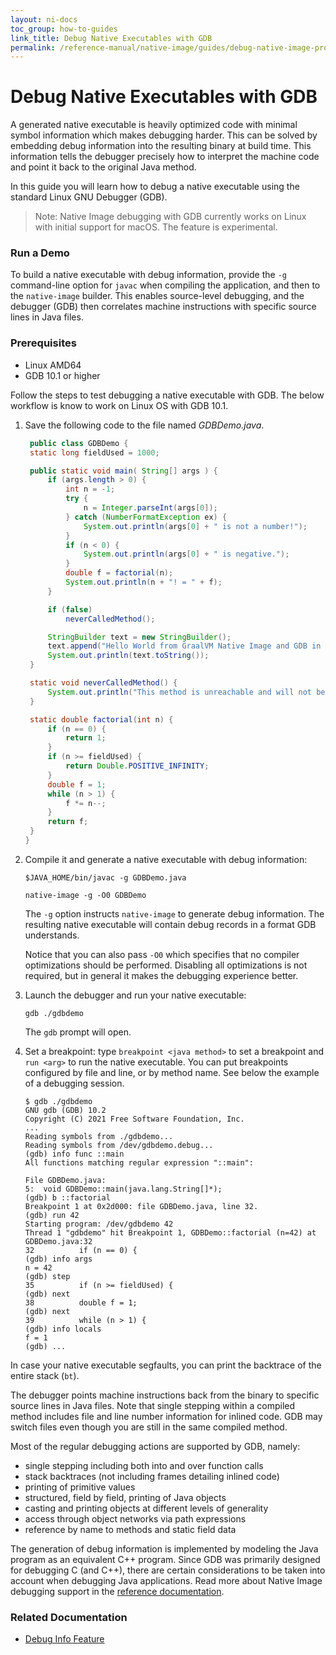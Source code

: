 ```yaml
---
layout: ni-docs
toc_group: how-to-guides
link_title: Debug Native Executables with GDB
permalink: /reference-manual/native-image/guides/debug-native-image-process/
---
```


# Debug Native Executables with GDB

A generated native executable is heavily optimized code with minimal symbol information which makes debugging harder.
This can be solved by embedding debug information into the resulting binary at build time.
This information tells the debugger precisely how to interpret the machine code and point it back to the original Java method.

In this guide you will learn how to debug a native executable using the standard Linux GNU Debugger (GDB).

> Note: Native Image debugging with GDB currently works on Linux with initial support for macOS. The feature is experimental.

### Run a Demo

To build a native executable with debug information, provide the `-g` command-line option for `javac` when compiling the application, and then to the `native-image` builder.
This enables source-level debugging, and the debugger (GDB) then correlates machine instructions with specific source lines in Java files. 

### Prerequisites

- Linux AMD64
- GDB 10.1 or higher

Follow the steps to test debugging a native executable with GDB. The below workflow is know to work on Linux OS with GDB 10.1.

1. Save the following code to the file named _GDBDemo.java_. 
    ```java
     public class GDBDemo {
     static long fieldUsed = 1000;

     public static void main( String[] args ) {
         if (args.length > 0) {
             int n = -1;
             try {
                 n = Integer.parseInt(args[0]);
             } catch (NumberFormatException ex) {
                 System.out.println(args[0] + " is not a number!");
             }
             if (n < 0) {
                 System.out.println(args[0] + " is negative.");
             }
             double f = factorial(n);
             System.out.println(n + "! = " + f);
         } 

         if (false)
             neverCalledMethod();

         StringBuilder text = new StringBuilder();
         text.append("Hello World from GraalVM Native Image and GDB in Java.\n");
         System.out.println(text.toString());
     }

     static void neverCalledMethod() {
         System.out.println("This method is unreachable and will not be included in the native executable.");
     }

     static double factorial(int n) {
         if (n == 0) {
             return 1;
         }
         if (n >= fieldUsed) {
             return Double.POSITIVE_INFINITY;
         }
         double f = 1;
         while (n > 1) {
             f *= n--;
         }
         return f;
     }
    }

    ```

2. Compile it and generate a native executable with debug information:

    ```shell 
    $JAVA_HOME/bin/javac -g GDBDemo.java
    ```
    ```shell
    native-image -g -O0 GDBDemo
    ```
    The `-g` option instructs `native-image` to generate debug information. The resulting native executable will contain debug records in a format GDB understands.

    Notice that you can also pass `-O0` which specifies that no compiler optimizations should be performed. Disabling all optimizations is not required, but in general it makes the debugging experience better.

3. Launch the debugger and run your native executable:

    ```shell
    gdb ./gdbdemo
    ```
    The `gdb` prompt will open.
 
4. Set a breakpoint: type `breakpoint <java method>` to set a breakpoint and `run <arg>` to run the native executable. You can put breakpoints configured by file and line, or by method name. See below the example of a debugging session.

    ```shell
    $ gdb ./gdbdemo
    GNU gdb (GDB) 10.2
    Copyright (C) 2021 Free Software Foundation, Inc.
    ...
    Reading symbols from ./gdbdemo...
    Reading symbols from /dev/gdbdemo.debug...
    (gdb) info func ::main
    All functions matching regular expression "::main":

    File GDBDemo.java:
    5:	void GDBDemo::main(java.lang.String[]*);
    (gdb) b ::factorial
    Breakpoint 1 at 0x2d000: file GDBDemo.java, line 32.
    (gdb) run 42
    Starting program: /dev/gdbdemo 42
    Thread 1 "gdbdemo" hit Breakpoint 1, GDBDemo::factorial (n=42) at GDBDemo.java:32
    32	        if (n == 0) {
    (gdb) info args
    n = 42
    (gdb) step
    35	        if (n >= fieldUsed) {
    (gdb) next
    38	        double f = 1;
    (gdb) next
    39	        while (n > 1) {
    (gdb) info locals
    f = 1
    (gdb) ...
    ```

     
In case your native executable segfaults, you can print the backtrace of the entire stack (`bt`).

The debugger points machine instructions back from the binary to specific source lines in Java files. Note that single stepping within a compiled method includes file and line number information for inlined code. GDB may switch files even though you are still in the same compiled method.

Most of the regular debugging actions are supported by GDB, namely:

  - single stepping including both into and over function calls
  - stack backtraces (not including frames detailing inlined code)
  - printing of primitive values
  - structured, field by field, printing of Java objects
  - casting and printing objects at different levels of generality
  - access through object networks via path expressions
  - reference by name to methods and static field data

The generation of debug information is implemented by modeling the Java program as an equivalent C++ program. Since GDB was primarily designed for debugging C (and C++), there are certain considerations to be taken into account when debugging Java applications. 
Read more about Native Image debugging support in the [reference documentation](../DebugInfo.md#special-considerations-for-debugging-java-from-gdb).

### Related Documentation

- [Debug Info Feature](../DebugInfo.md)